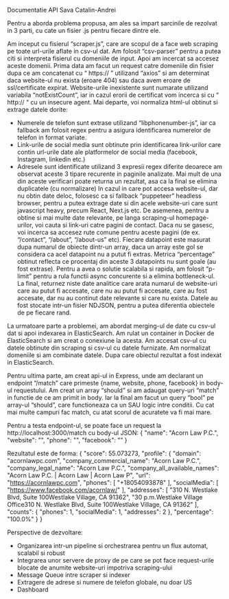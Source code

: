 Documentatie API
Sava Catalin-Andrei

Pentru a aborda problema propusa, am ales sa impart sarcinile de rezolvat in 3 parti, cu cate un fisier .js pentru fiecare dintre ele.

Am inceput cu fisierul “scraper.js”, care are scopul de a face web scraping pe toate url-urile aflate in csv-ul dat. Am folosit “csv-parser” pentru a putea citi si interpreta fisierul cu domeniile de input. Apoi am incercat sa accesez aceste domenii. Prima data am facut un request catre domeniile din fisier dupa ce am concatenat cu “ https:// ” utilizand “axios” si am determinat daca website-ul nu exista (eroare 404) sau daca avem eroare de ssl/certificate expirat. Website-urile inexistente sunt numarate utilizand variabila “notExistCount”, iar in cazul erorii de certificat vom incerca si cu “ http:// “ cu un insecure agent.
Mai departe, voi normaliza html-ul obtinut si extrage datele dorite: 
-	Numerele de telefon sunt extrase utilizand “libphonenumber-js”, iar ca fallback am folosit regex pentru a asigura identificarea numerelor de telefon in format variate.
-	Link-urile de social media sunt obtinute prin identificarea link-urilor care contin url-urile date ale platformelor de social media (facebook, Instagram, linkedin etc.)
-	Adresele sunt identificate utilizand 3 expresii regex diferite deoarece am observat aceste 3 tipare recurente in paginile analizate. Mai mult de una din aceste verificari poate returna un rezultat, asa ca la final se elimina duplicatele (cu normalizare)
In cazul in care pot accesa website-ul, dar nu obtin date deloc, folosesc ca si fallback “puppeteer” headless browser, pentru a putea extrage date si din acele website-uri care sunt javascript heavy, precum React, Next.js etc.
De asemenea, pentru a obtine si mai multe date relevante, pe langa scraping-ul homepage-urilor, voi cauta si link-uri catre pagini de contact. Daca nu se gasesc, voi incerca sa accesez rute comune pentru aceste pagini (de ex. “/contact”, “/about”, “/about-us” etc).
Fiecare datapoint este masurat dupa numarul de obiecte dintr-un array, daca un array este gol se considera ca acel datapoint nu a putut fi extras. Metrica “percentage” obtinut reflecta ce procentaj din aceste 3 datapoints nu sunt goale (au fost extrase).
Pentru a avea o solutie scalabila si rapida, am folosit “p-limit” pentru a rula functii async concurente si a elimina bottleneck-ul.
La final, returnez niste date analitice care arata numarul de website-uri care au putut fi accesate, care nu au putut fi accesate, care au fost accesate, dar nu au continut date relevante si care nu exista.
Datele au fost stocate intr-un fisier NDJSON, pentru a putea diferentia obiectele de pe fiecare rand.

La urmatoare parte a problemei, am abordat merging-ul de date cu csv-ul dat si apoi indexarea in ElasticSearch.
Am rulat un container in Docker de ElasticSearch si am creat o conexiune la acesta.
Am accesat csv-ul cu datele obtinute din scraping si csv-ul cu datele furnizate. Am normalizat domeniile si am combinate datele. Dupa care obiectul rezultat a fost indexat in ElasticSearch.

Pentru ultima parte, am creat api-ul in Express, unde am declarant un endpoint “/match” care primeste  {name, website, phone, facebook} in body-ul requestului. Am creat un array “should” si am adaugat query-uri “match” in functie de ce am primit in body. Iar la final am facut un query “bool” pe array-ul “should”, care functioneaza ca un SAU logic intre conditii. Cu cat mai multe campuri fac match, cu atat scorul de acuratete va fi mai mare.

Pentru a testa endpoint-ul, se poate face un request la http://localhost:3000/match cu body-ul JSON:
{
  "name": "Acorn Law P.C.",
  "website": "",
  "phone": "",
  "facebook": "”
}





Rezultatul este de forma:
{
    "score": 55.073273,
    "profile": {
        "domain": "acornlawpc.com",
        "company_commercial_name": "Acorn Law P.C.",
        "company_legal_name": "Acorn Law P.C.",
        "company_all_available_names": "Acorn Law P.C. | Acorn Law | Acorn Law P",
        "url": "https://acornlawpc.com",
        "phones": [
            "+18054093878"
        ],
        "socialMedia": [
            "https://www.facebook.com/acornlaw/"
        ],
        "addresses": [
            "310 N. Westlake Blvd, Suite 100Westlake Village, CA 91362",
            "30 p.m.Westlake Village Office310 N. Westlake Blvd, Suite 100Westlake Village, CA 91362"
        ],
        "counts": {
            "phones": 1,
            "socialMedia": 1,
            "addresses": 2
        },
        "percentage": "100.0%"
    }
}

Perspective de dezvoltare:
-	Organizarea intr-un pipeline si orchestrarea pentru un flux automat, scalabil si robust
-	Integrarea unor servere de proxy de pe care se pot face request-urile blocate de anumite website-uri impotriva scraping-ului
-	Message Queue intre scraper si indexer
-	Extragere de adrese si numere de telefon globale, nu doar US
-	Dashboard
